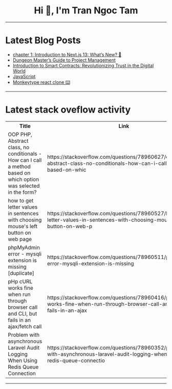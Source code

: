 <h1 align="center">Hi 👋, I'm Tran Ngoc Tam</h1>

---

# Latest Blog Posts 
<!-- BLOG-POST-LIST:START -->
- [chapter 1: Introduction to Next.js 13: What’s New? 🚀](https://dev.to/margish288/chapter-1-introduction-to-nextjs-13-whats-new-48o7)
- [Dungeon Master’s Guide to Project Management](https://dev.to/deant_/dungeon-masters-guide-to-project-management-de4)
- [Introduction to Smart Contracts: Revolutionizing Trust in the Digital World](https://dev.to/devmasterolaf/introduction-to-smart-contracts-revolutionizing-trust-in-the-digital-world-ahl)
- [JavaScript](https://dev.to/adarsh_mishra/javascript-292o)
- [Monkeytype react clone ⌨️](https://dev.to/miguelrodriguezp99/monkeytype-react-clone-3444)
<!-- BLOG-POST-LIST:END -->

---

# Latest stack oveflow activity
<table>
  <tr><th>Title</th><th>Link</th></tr>
  <!-- STACKOVERFLOW:START --><tr><td>OOP PHP, Abstract class, no conditionals - How can I call a method based on which option was selected in the form?</td><td>https://stackoverflow.com/questions/78960627/oop-php-abstract-class-no-conditionals-how-can-i-call-a-method-based-on-whic</td></tr><tr><td>how to get letter values in sentences with choosing mouse&#39;s left button on web page</td><td>https://stackoverflow.com/questions/78960527/how-to-get-letter-values-in-sentences-with-choosing-mouses-left-button-on-web-p</td></tr><tr><td>phpMyAdmin error - mysqli extension is missing [duplicate]</td><td>https://stackoverflow.com/questions/78960511/phpmyadmin-error-mysqli-extension-is-missing</td></tr><tr><td>pHp cURL works fine when run through browser call and CLI, but fails in an ajax/fetch call</td><td>https://stackoverflow.com/questions/78960416/php-curl-works-fine-when-run-through-browser-call-and-cli-but-fails-in-an-ajax</td></tr><tr><td>Problem with asynchronous Laravel Audit Logging When Using Redis Queue Connection</td><td>https://stackoverflow.com/questions/78960352/problem-with-asynchronous-laravel-audit-logging-when-using-redis-queue-connectio</td></tr><!-- STACKOVERFLOW:END -->
</table>

---


